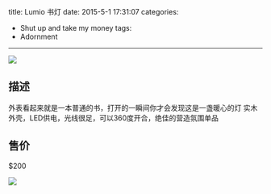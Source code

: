 title: Lumio 书灯
date: 2015-5-1 17:31:07
categories:
- Shut up and take my money
tags:
- Adornment
---
![](https://raw.githubusercontent.com/SteveLeeLX/Blog/master/source/images/book2.png)
## 描述
外表看起来就是一本普通的书，打开的一瞬间你才会发现这是一盏暖心的灯<!-- more -->
实木外壳，LED供电，光线很足，可以360度开合，绝佳的营造氛围单品
## 售价
$200

![](https://raw.githubusercontent.com/SteveLeeLX/Blog/master/source/images/book1.jpeg)
